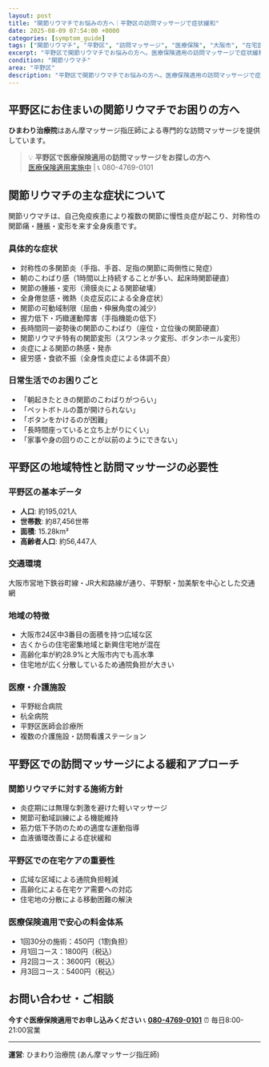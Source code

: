 ```yaml
---
layout: post
title: "関節リウマチでお悩みの方へ｜平野区の訪問マッサージで症状緩和"
date: 2025-08-09 07:54:00 +0000
categories: [symptom_guide]
tags: ["関節リウマチ", "平野区", "訪問マッサージ", "医療保険", "大阪市", "在宅医療"]
excerpt: "平野区で関節リウマチでお悩みの方へ。医療保険適用の訪問マッサージで症状緩和をサポート。国家資格を持つマッサージ師が専門ケアをご提供します。"
condition: "関節リウマチ"
area: "平野区"
description: "平野区で関節リウマチでお悩みの方へ。医療保険適用の訪問マッサージで症状緩和をサポート。国家資格を持つマッサージ師が専門ケアをご提供します。"
---
```


## 平野区にお住まいの関節リウマチでお困りの方へ

**ひまわり治療院**はあん摩マッサージ指圧師による専門的な訪問マッサージを提供しています。

> 💡 **平野区で医療保険適用の訪問マッサージをお探しの方へ**  
> [医療保険適用実施中](https://peraichi.com/landing_pages/view/himawari-massage/) | 📞 080-4769-0101

## 関節リウマチの主な症状について

関節リウマチは、自己免疫疾患により複数の関節に慢性炎症が起こり、対称性の関節痛・腫脹・変形を来す全身疾患です。

### 具体的な症状
- 対称性の多関節炎（手指、手首、足指の関節に両側性に発症）
- 朝のこわばり感（1時間以上持続することが多い、起床時関節硬直）
- 関節の腫脹・変形（滑膜炎による関節破壊）
- 全身倦怠感・微熱（炎症反応による全身症状）
- 関節の可動域制限（屈曲・伸展角度の減少）
- 握力低下・巧緻運動障害（手指機能の低下）
- 長時間同一姿勢後の関節のこわばり（座位・立位後の関節硬直）
- 関節リウマチ特有の関節変形（スワンネック変形、ボタンホール変形）
- 炎症による関節の熱感・発赤
- 疲労感・食欲不振（全身性炎症による体調不良）

### 日常生活でのお困りごと
- 「朝起きたときの関節のこわばりがつらい」
- 「ペットボトルの蓋が開けられない」
- 「ボタンをかけるのが困難」
- 「長時間座っていると立ち上がりにくい」
- 「家事や身の回りのことが以前のようにできない」

## 平野区の地域特性と訪問マッサージの必要性

### 平野区の基本データ
- **人口**: 約195,021人
- **世帯数**: 約87,456世帯
- **面積**: 15.28km²
- **高齢者人口**: 約56,447人

### 交通環境
大阪市営地下鉄谷町線・JR大和路線が通り、平野駅・加美駅を中心とした交通網

### 地域の特徴
- 大阪市24区中3番目の面積を持つ広域な区
- 古くからの住宅密集地域と新興住宅地が混在
- 高齢化率が約28.9%と大阪市内でも高水準
- 住宅地が広く分散しているため通院負担が大きい

### 医療・介護施設
- 平野総合病院
- 杭全病院
- 平野区医師会診療所
- 複数の介護施設・訪問看護ステーション

## 平野区での訪問マッサージによる緩和アプローチ

### 関節リウマチに対する施術方針
- 炎症期には無理な刺激を避けた軽いマッサージ
- 関節可動域訓練による機能維持
- 筋力低下予防のための適度な運動指導
- 血液循環改善による症状緩和

### 平野区での在宅ケアの重要性
- 広域な区域による通院負担軽減
- 高齢化による在宅ケア需要への対応
- 住宅地の分散による移動困難の解決

### 医療保険適用で安心の料金体系
- 1回30分の施術：450円（1割負担）
- 月1回コース：1800円（税込）
- 月2回コース：3600円（税込）
- 月3回コース：5400円（税込）

## お問い合わせ・ご相談

**今すぐ医療保険適用でお申し込みください**
📞 **[080-4769-0101](tel:080-4769-0101)**
⏰ 毎日8:00-21:00営業

---
**運営**: ひまわり治療院 (あん摩マッサージ指圧師)